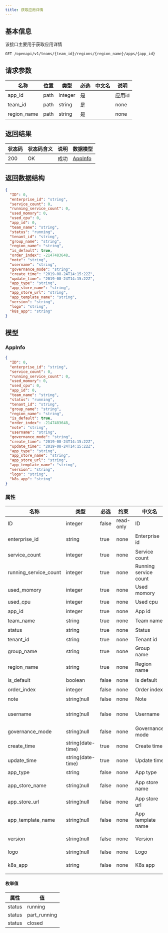 ```yaml
---
title: 获取应用详情
---
```


## 基本信息
该接口主要用于获取应用详情

```shell title="请求路径"
GET /openapi/v1/teams/{team_id}/regions/{region_name}/apps/{app_id}
```

## 请求参数

| 名称        | 位置 | 类型    | 必选 | 中文名 | 说明   |
| ----------- | ---- | ------- | ---- | ------ | ------ |
| app_id      | path | integer | 是   |        | 应用id |
| team_id     | path | string  | 是   |        | none   |
| region_name | path | string  | 是   |        | none   |

## 返回结果

| 状态码 | 状态码含义                                              | 说明 | 数据模型                  |
| ------ | ------------------------------------------------------- | ---- | ------------------------- |
| 200    | OK | 成功 | [AppInfo](#schemaappinfo) |


## 返回数据结构

```json title="响应示例"
{
  "ID": 0,
  "enterprise_id": "string",
  "service_count": 0,
  "running_service_count": 0,
  "used_momory": 0,
  "used_cpu": 0,
  "app_id": 0,
  "team_name": "string",
  "status": "running",
  "tenant_id": "string",
  "group_name": "string",
  "region_name": "string",
  "is_default": true,
  "order_index": -2147483648,
  "note": "string",
  "username": "string",
  "governance_mode": "string",
  "create_time": "2019-08-24T14:15:22Z",
  "update_time": "2019-08-24T14:15:22Z",
  "app_type": "string",
  "app_store_name": "string",
  "app_store_url": "string",
  "app_template_name": "string",
  "version": "string",
  "logo": "string",
  "k8s_app": "string"
}
```

## 模型

### AppInfo<a id="schemaappinfo"></a>

```json
{
  "ID": 0,
  "enterprise_id": "string",
  "service_count": 0,
  "running_service_count": 0,
  "used_momory": 0,
  "used_cpu": 0,
  "app_id": 0,
  "team_name": "string",
  "status": "running",
  "tenant_id": "string",
  "group_name": "string",
  "region_name": "string",
  "is_default": true,
  "order_index": -2147483648,
  "note": "string",
  "username": "string",
  "governance_mode": "string",
  "create_time": "2019-08-24T14:15:22Z",
  "update_time": "2019-08-24T14:15:22Z",
  "app_type": "string",
  "app_store_name": "string",
  "app_store_url": "string",
  "app_template_name": "string",
  "version": "string",
  "logo": "string",
  "k8s_app": "string"
}
```

### 属性

| 名称                  | 类型              | 必选  | 约束      | 中文名                | 说明                      |
| --------------------- | ----------------- | ----- | --------- | --------------------- | ------------------------- |
| ID                    | integer           | false | read-only | ID                    | none                      |
| enterprise_id         | string            | true  | none      | Enterprise id         | 企业ID(联合云ID)          |
| service_count         | integer           | true  | none      | Service count         | 组件数量                  |
| running_service_count | integer           | true  | none      | Running service count | 正在运行的组件数量        |
| used_momory           | integer           | true  | none      | Used momory           | 分配的内存                |
| used_cpu              | integer           | true  | none      | Used cpu              | 分配的cpu                 |
| app_id                | integer           | true  | none      | App id                | 应用id                    |
| team_name             | string            | true  | none      | Team name             | 团队名                    |
| status                | string            | true  | none      | Status                | 应用状态                  |
| tenant_id             | string            | true  | none      | Tenant id             | 租户id                    |
| group_name            | string            | true  | none      | Group name            | 组名                      |
| region_name           | string            | true  | none      | Region name           | 区域中心名称              |
| is_default            | boolean           | false | none      | Is default            | 默认组件                  |
| order_index           | integer           | false | none      | Order index           | 应用排序                  |
| note                  | string¦null       | false | none      | Note                  | 备注                      |
| username              | string¦null       | false | none      | Username              | the username of principal |
| governance_mode       | string¦null       | false | none      | Governance mode       | governance mode           |
| create_time           | string(date-time) | true  | none      | Create time           | 创建时间                  |
| update_time           | string(date-time) | true  | none      | Update time           | 更新时间                  |
| app_type              | string            | false | none      | App type              | 应用类型                  |
| app_store_name        | string¦null       | false | none      | App store name        | 应用商店名称              |
| app_store_url         | string¦null       | false | none      | App store url         | 应用商店 URL              |
| app_template_name     | string¦null       | false | none      | App template name     | 应用模板名称              |
| version               | string¦null       | false | none      | Version               | Helm 应用版本             |
| logo                  | string¦null       | false | none      | Logo                  | 应用logo                  |
| k8s_app               | string            | false | none      | K8s app               | 集群内应用名称            |

#### 枚举值

| 属性   | 值           |
| ------ | ------------ |
| status | running      |
| status | part_running |
| status | closed       |